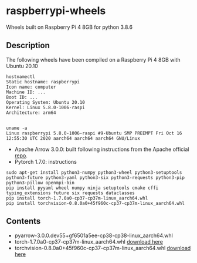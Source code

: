 # raspberrypi-wheels
Wheels built on Raspberry Pi 4 8GB for python 3.8.6

## Description <a name="description"></a>
The following wheels have been compiled on a Raspberry Pi 4 8GB with Ubuntu 20.10
```
hostnamectl
Static hostname: raspberrypi
Icon name: computer
Machine ID: ...
Boot ID: ...
Operating System: Ubuntu 20.10
Kernel: Linux 5.8.0-1006-raspi
Architecture: arm64


uname -a
Linux raspberrypi 5.8.0-1006-raspi #9-Ubuntu SMP PREEMPT Fri Oct 16 12:55:30 UTC 2020 aarch64 aarch64 aarch64 GNU/Linux
```
- Apache Arrow 3.0.0: built following instructions from the Apache official [repo](https://github.com/apache/arrow/blob/master/docs/source/developers/python.rst).
- Pytorch 1.7.0: instructions
```
sudo apt-get install python3-numpy python3-wheel python3-setuptools python3-future python3-yaml python3-six python3-requests python3-pip python3-pillow openmpi-bin
pip install pyyaml wheel numpy ninja setuptools cmake cffi typing_extensions future six requests dataclasses
pip install torch-1.7.0a0-cp37-cp37m-linux_aarch64.whl
pip install torchvision-0.8.0a0+45f960c-cp37-cp37m-linux_aarch64.whl
```


## Contents <a name="contents"></a>
- pyarrow-3.0.0.dev55+gf6501a5ee-cp38-cp38-linux_aarch64.whl
- torch-1.7.0a0-cp37-cp37m-linux_aarch64.whl [download here](https://drive.google.com/file/d/1nYbF8AusjemBqW_jmw3ENXKGVWFSVTsr/view?usp=sharing)
- torchvision-0.8.0a0+45f960c-cp37-cp37m-linux_aarch64.whl [download here](https://drive.google.com/file/d/1rpmMtl3F2J397JDDqyj7uDJYvdEF-Jwl/view?usp=sharing)
